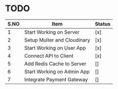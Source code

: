 # TODO

| S.NO | Item                        | Status |
| ---- | --------------------------- | ------ |
| 1    | Start Working on Server     | [x]    |
| 2    | Setup Multer and Cloudinary | [x]    |
| 3    | Start Working on User App   | [x]    |
| 4    | Connect API to Client       | [x]    |
| 5    | Add Redis Cache to Server   | []     |
| 6    | Start Working on Admin App  | []     |
| 7    | Integrate Payment Gateway   | []     |
